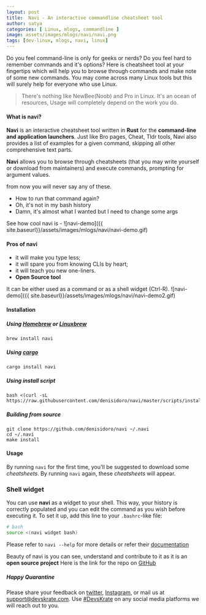 ```yaml
---
layout: post
title:  Navi - An interactive commandline cheatsheet tool
author: satya
categories: [ Linux, mlogs, commandline ]
image: assets/images/mlogs/navi/navi.png
tags: [dev-linux, mlogs, navi, linux]
---
```


Do you feel command-line is only for geeks or nerds?
Do you feel hard to remember commands and it's options?
Here is cheatsheet tool at your fingertips which will help you to browse through commands and make note of some new commands.
You may come across many Linux tools but this will surely help for everyone who use Linux.

> There's nothing like NewBee(Noob) and Pro in Linux. It's an ocean of resources, Usage will completely depend on the work you do.

#### What is navi?

**Navi** is an interactive cheatsheet tool written in **Rust** for the **command-line and application launchers**. Just like Bro pages, Cheat, Tldr tools, Navi also provides a list of examples for a given command, skipping all other comprehensive text parts.

**Navi** allows you to browse through cheatsheets (that you may write yourself or download from maintainers) and execute commands, prompting for argument values.

from now you will never say any of these.
- How to run that command again?
- Oh, it's not in my bash history
- Damn, it's almost what I wanted but I need to change some args

See how cool navi is - 
![navi-demo]({{ site.baseurl}}/assets/images/mlogs/navi/navi-demo.gif)

#### Pros of navi
- it will make you type less;
- it will spare you from knowing CLIs by heart;
- it will teach you new one-liners.
- **Open Source tool**

It can be either used as a command or as a shell widget (Ctrl-R).
![navi-demo]({{ site.baseurl}}/assets/images/mlogs/navi/navi-demo2.gif)

#### Installation

##### Using [Homebrew](http://brew.sh/) or [Linuxbrew](http://linuxbrew.sh/)

```batch
brew install navi
```

##### Using [cargo](https://github.com/rust-lang/cargo)

```batch
cargo install navi
```

##### Using install script

```batch
bash <(curl -sL https://raw.githubusercontent.com/denisidoro/navi/master/scripts/install)
```

##### Building from source

```batch
git clone https://github.com/denisidoro/navi ~/.navi
cd ~/.navi
make install 
```
#### Usage

By running `navi` for the first time, you'll be suggested to download some *cheatsheets*. By running `navi` again, these *cheatsheets* will appear.

### Shell widget

You can use **navi** as a widget to your shell. This way, your history is correctly populated and you can edit the command as you wish before executing it. To set it up, add this line to your `.bashrc`-like file:
```sh
# bash
source <(navi widget bash)
```

Please refer to `navi --help` for more details or refer their [documentation](https://github.com/denisidoro/navi/blob/master/README.md)

Beauty of navi is you can see, understand and contribute to it as it is an **open source project**
Here is the link for the repo on [GitHub](https://github.com/denisidoro/navi/)

##### Happy Quarantine 

Please share your feedback on [twitter](https://twitter.com/devskrate), [Instagram](https://instagram.com/devskrate), or mail us at [support@devskrate.com](mailto:support@devskrate.com). Use [#DevsKrate](https://devskrate.com) on any social media platforms we will reach out to you.

